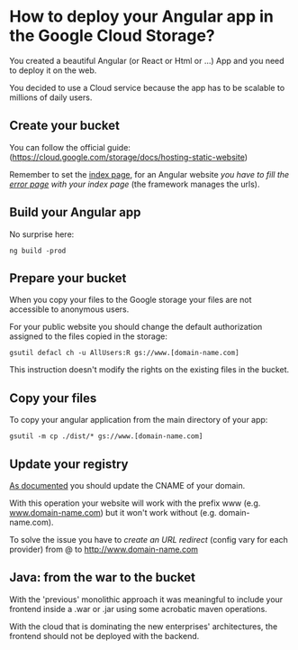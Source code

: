 
# How to deploy your Angular app in the Google Cloud Storage?

You created a beautiful Angular (or React or Html or ...) App and you need to deploy it on the web.

You decided to use a Cloud service because the app has to be scalable to millions of daily users.

## Create your bucket 

You can follow the official guide:
(https://cloud.google.com/storage/docs/hosting-static-website)

Remember to set the [index page](https://cloud.google.com/storage/docs/hosting-static-website#index-page), for an Angular website *you have to fill the [error page](https://cloud.google.com/storage/docs/hosting-static-website#error-page) with your index page* (the framework manages the urls).

## Build your Angular app
No surprise here:

```console
ng build -prod
```

## Prepare your bucket

When you copy your files to the Google storage your files are not accessible to anonymous users.

For your public website you should change the default authorization assigned to the files copied in the storage:

```console
gsutil defacl ch -u AllUsers:R gs://www.[domain-name.com]
```
This instruction doesn't modify the rights on the existing files in the bucket.

## Copy your files

To copy your angular application from the main directory of your app:

```console
gsutil -m cp ./dist/* gs://www.[domain-name.com]
```

## Update your registry

[As documented](https://cloud.google.com/storage/docs/hosting-static-website#cname) you should update the CNAME of your domain.

With this operation your website will work with the prefix www (e.g. www.domain-name.com) but it won't work without (e.g. domain-name.com).

To solve the issue you have to *create an URL redirect* (config vary for each provider) from @ to http://www.domain-name.com

## Java: from the war to the bucket
With the 'previous' monolithic approach it was meaningful to include your frontend inside a .war or .jar using some acrobatic maven operations.

With the cloud that is dominating the new enterprises' architectures, the frontend should not be deployed with the backend.






